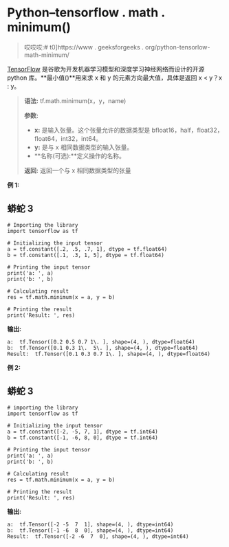 # Python–tensorflow . math . minimum()

> 哎哎哎:# t0]https://www . geeksforgeeks . org/python-tensorlow-math-minimum/

[TensorFlow](https://www.geeksforgeeks.org/introduction-to-tensorflow/) 是谷歌为开发机器学习模型和深度学习神经网络而设计的开源 python 库。**最小值()**用来求 x 和 y 的元素方向最大值，具体是返回 x < y？x : y。

> **语法:** tf.math.minimum(x，y，name)
> 
> **参数:**
> 
> *   **x:** 是输入张量。这个张量允许的数据类型是 bfloat16，half，float32，float64，int32，int64。
> *   **y:** 是与 x 相同数据类型的输入张量。
> *   **名称(可选):**定义操作的名称。
> 
> **返回:**
> 返回一个与 x 相同数据类型的张量

**例 1:**

## 蟒蛇 3

```
# Importing the library
import tensorflow as tf

# Initializing the input tensor
a = tf.constant([.2, .5, .7, 1], dtype = tf.float64)
b = tf.constant([.1, .3, 1, 5], dtype = tf.float64)

# Printing the input tensor
print('a: ', a)
print('b: ', b)

# Calculating result
res = tf.math.minimum(x = a, y = b)

# Printing the result
print('Result: ', res)
```

**输出:**

```
a:  tf.Tensor([0.2 0.5 0.7 1\. ], shape=(4, ), dtype=float64)
b:  tf.Tensor([0.1 0.3 1\.  5\. ], shape=(4, ), dtype=float64)
Result:  tf.Tensor([0.1 0.3 0.7 1\. ], shape=(4, ), dtype=float64)

```

**例 2:**

## 蟒蛇 3

```
# importing the library
import tensorflow as tf

# Initializing the input tensor
a = tf.constant([-2, -5, 7, 1], dtype = tf.int64)
b = tf.constant([-1, -6, 8, 0], dtype = tf.int64)

# Printing the input tensor
print('a: ', a)
print('b: ', b)

# Calculating result
res = tf.math.minimum(x = a, y = b)

# Printing the result
print('Result: ', res)
```

**输出:**

```
a:  tf.Tensor([-2 -5  7  1], shape=(4, ), dtype=int64)
b:  tf.Tensor([-1 -6  8  0], shape=(4, ), dtype=int64)
Result:  tf.Tensor([-2 -6  7  0], shape=(4, ), dtype=int64)

```